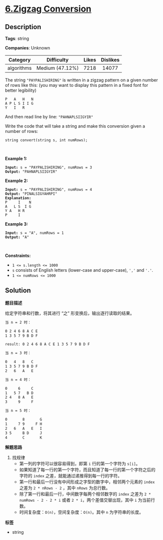# [6.Zigzag Conversion](https://leetcode.com/problems/zigzag-conversion/description/)

## Description

**Tags**: string

**Companies**: Unknown

|  Category  |   Difficulty    | Likes | Dislikes |
| :--------: | :-------------: | :---: | :------: |
| algorithms | Medium (47.12%) | 7218  |  14077   |

<p>The string <code>&quot;PAYPALISHIRING&quot;</code> is written in a zigzag pattern on a given number of rows like this: (you may want to display this pattern in a fixed font for better legibility)</p>
<pre><code>P   A   H   N
A P L S I I G
Y   I   R</code></pre>
<p>And then read line by line: <code>&quot;PAHNAPLSIIGYIR&quot;</code></p>
<p>Write the code that will take a string and make this conversion given a number of rows:</p>
<pre><code>string convert(string s, int numRows);</code></pre>
<p>&nbsp;</p>
<p><strong class="example">Example 1:</strong></p>
<pre><code><strong>Input:</strong> s = &quot;PAYPALISHIRING&quot;, numRows = 3
<strong>Output:</strong> &quot;PAHNAPLSIIGYIR&quot;</code></pre>
<p><strong class="example">Example 2:</strong></p>
<pre><code><strong>Input:</strong> s = &quot;PAYPALISHIRING&quot;, numRows = 4
<strong>Output:</strong> &quot;PINALSIGYAHRPI&quot;
<strong>Explanation:</strong>
P     I    N
A   L S  I G
Y A   H R
P     I</code></pre>
<p><strong class="example">Example 3:</strong></p>
<pre><code><strong>Input:</strong> s = &quot;A&quot;, numRows = 1
<strong>Output:</strong> &quot;A&quot;</code></pre>
<p>&nbsp;</p>
<p><strong>Constraints:</strong></p>
<ul>
  <li><code>1 &lt;= s.length &lt;= 1000</code></li>
  <li><code>s</code> consists of English letters (lower-case and upper-case), <code>&#39;,&#39;</code> and <code>&#39;.&#39;</code>.</li>
  <li><code>1 &lt;= numRows &lt;= 1000</code></li>
</ul>

## Solution

**题目描述**

给定字符串和行数，将其进行 “之” 形变换后，输出逐行读取的结果。

```txt
当 n = 2 时：

0 2 4 6 8 A C E
1 3 5 7 9 B D F

result: 0 2 4 6 8 A C E 1 3 5 7 9 B D F

当 n = 3 时：

0   4   8   C
1 3 5 7 9 B D F
2   6   A   E

当 n = 4 时：

0     6     C
1   5 7   B D
2 4   8 A   E
3     9     F

当 n = 5 时：

0       8       G
1     7 9     F H
2   6   A   E   I
3 5     B D     J
4       C       K
```

**解题思路**

1. 找规律
   - 第一列的字符可以很容易得到，即第 `i` 行的第一个字符为 `s[i]`。
   - 如果知道了每一行的第一个字符，而且知道了每一行的第一个字符之后的字符的 `index` 之差，就能通过递推得到每一行的字符。
   - 第一行和最后一行没有中间形成之字型的数字中，相邻两个元素的 `index` 之差为 `2 * nRows - 2` ，其中 `nRows` 为总行数。
   - 除了第一行和最后一行，中间数字每两个相邻数字的 `index` 之差为 `2 * numRows - 2 - 2 * i` 或者 `2 * i`，两个差值交替出现，其中 `i` 为当前行数。
   - 时间复杂度：`O(n)`，空间复杂度：`O(n)`。其中 `n` 为字符串的长度。

**标签**

- string
